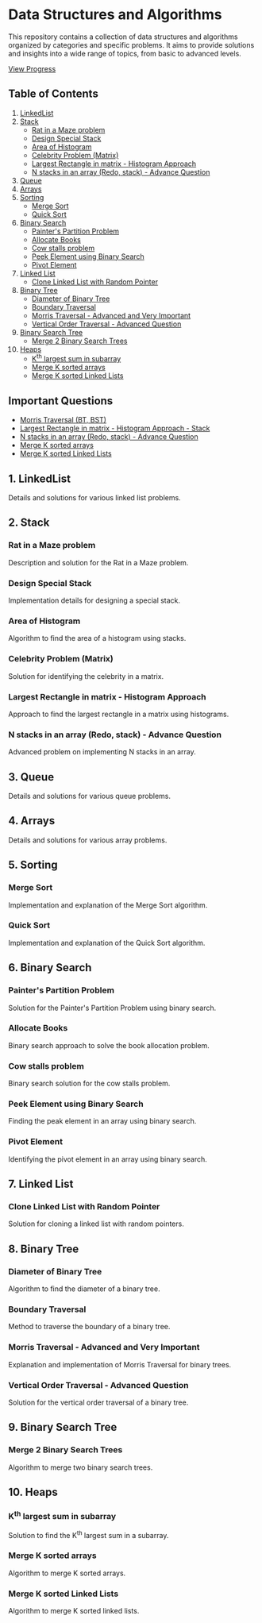 # Data Structures and Algorithms

This repository contains a collection of data structures and algorithms organized by categories and specific problems. It aims to provide solutions and insights into a wide range of topics, from basic to advanced levels.

<a href="https://docs.google.com/spreadsheets/d/1HBIi-CXJ81h29jABD4nxjuTuohppMX3bxhoOIP5uvnQ/edit?usp=sharing">View Progress</a>

## Table of Contents

1. [LinkedList](#1-linkedlist)
2. [Stack](#2-stack)
   - [Rat in a Maze problem](#rat-in-a-maze-problem)
   - [Design Special Stack](#design-special-stack)
   - [Area of Histogram](#area-of-histogram)
   - [Celebrity Problem (Matrix)](#celebrity-problem-matrix)
   - [Largest Rectangle in matrix - Histogram Approach](#largest-rectangle-in-matrix---histogram-approach)
   - [N stacks in an array (Redo, stack) - Advance Question](#n-stacks-in-an-array-redo-stack---advance-question)
3. [Queue](#3-queue)
4. [Arrays](#4-arrays)
5. [Sorting](#5-sorting)
   - [Merge Sort](#merge-sort)
   - [Quick Sort](#quick-sort)
6. [Binary Search](#6-binary-search)
   - [Painter's Partition Problem](#painters-partition-problem)
   - [Allocate Books](#allocate-books)
   - [Cow stalls problem](#cow-stalls-problem)
   - [Peek Element using Binary Search](#peek-element-using-binary-search)
   - [Pivot Element](#pivot-element)
7. [Linked List](#7-linked-list)
   - [Clone Linked List with Random Pointer](#clone-linked-list-with-random-pointer)
8. [Binary Tree](#8-binary-tree)
   - [Diameter of Binary Tree](#diameter-of-binary-tree)
   - [Boundary Traversal](#boundary-traversal)
   - [Morris Traversal - Advanced and Very Important](#morris-traversal---advanced-and-very-important)
   - [Vertical Order Traversal - Advanced Question](#vertical-order-traversal---advanced-question)
9. [Binary Search Tree](#9-binary-search-tree)
   - [Merge 2 Binary Search Trees](#merge-2-binary-search-trees)
10. [Heaps](#10-heaps)
    - [K<sup>th</sup> largest sum in subarray](#kth-largest-sum-in-subarray)
    - [Merge K sorted arrays](#merge-k-sorted-arrays)
    - [Merge K sorted Linked Lists](#merge-k-sorted-linked-lists)

## Important Questions

- [Morris Traversal (BT, BST)](#morris-traversal---advanced-and-very-important)
- [Largest Rectangle in matrix - Histogram Approach - Stack](#largest-rectangle-in-matrix---histogram-approach)
- [N stacks in an array (Redo, stack) - Advance Question](#n-stacks-in-an-array-redo-stack---advance-question)
- [Merge K sorted arrays](#merge-k-sorted-arrays)
- [Merge K sorted Linked Lists](#merge-k-sorted-linked-lists)

## 1. LinkedList

Details and solutions for various linked list problems.

## 2. Stack

### Rat in a Maze problem

Description and solution for the Rat in a Maze problem.

### Design Special Stack

Implementation details for designing a special stack.

### Area of Histogram

Algorithm to find the area of a histogram using stacks.

### Celebrity Problem (Matrix)

Solution for identifying the celebrity in a matrix.

### Largest Rectangle in matrix - Histogram Approach

Approach to find the largest rectangle in a matrix using histograms.

### N stacks in an array (Redo, stack) - Advance Question

Advanced problem on implementing N stacks in an array.

## 3. Queue

Details and solutions for various queue problems.

## 4. Arrays

Details and solutions for various array problems.

## 5. Sorting

### Merge Sort

Implementation and explanation of the Merge Sort algorithm.

### Quick Sort

Implementation and explanation of the Quick Sort algorithm.

## 6. Binary Search

### Painter's Partition Problem

Solution for the Painter's Partition Problem using binary search.

### Allocate Books

Binary search approach to solve the book allocation problem.

### Cow stalls problem

Binary search solution for the cow stalls problem.

### Peek Element using Binary Search

Finding the peak element in an array using binary search.

### Pivot Element

Identifying the pivot element in an array using binary search.

## 7. Linked List

### Clone Linked List with Random Pointer

Solution for cloning a linked list with random pointers.

## 8. Binary Tree

### Diameter of Binary Tree

Algorithm to find the diameter of a binary tree.

### Boundary Traversal

Method to traverse the boundary of a binary tree.

### Morris Traversal - Advanced and Very Important

Explanation and implementation of Morris Traversal for binary trees.

### Vertical Order Traversal - Advanced Question

Solution for the vertical order traversal of a binary tree.

## 9. Binary Search Tree

### Merge 2 Binary Search Trees

Algorithm to merge two binary search trees.

## 10. Heaps

### K<sup>th</sup> largest sum in subarray

Solution to find the K<sup>th</sup> largest sum in a subarray.

### Merge K sorted arrays

Algorithm to merge K sorted arrays.

### Merge K sorted Linked Lists

Algorithm to merge K sorted linked lists.

<!--details>        ----  Create a markdown using this template
  <summary>Click to expand</summary>

  Your hidden content goes here.
</details-->
